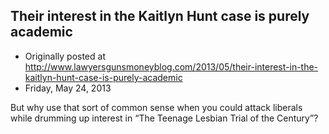 ## Their interest in the Kaitlyn Hunt case is purely academic

 * Originally posted at http://www.lawyersgunsmoneyblog.com/2013/05/their-interest-in-the-kaitlyn-hunt-case-is-purely-academic
 * Friday, May 24, 2013

But why use that sort of common sense when you could attack liberals while drumming up interest in “The Teenage Lesbian Trial of the Century”?